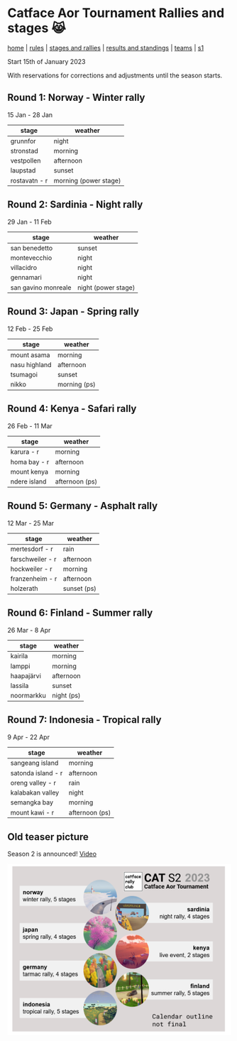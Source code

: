 # Catface Aor Tournament Rallies and stages 😹

[home](index.md) | [rules](rules.md) | [stages and rallies](stages.md) | [results and standings](results.md) | [teams](teams.md) | [s1](s1/s1_index.md)

Start 15th of January 2023

With reservations for corrections and adjustments until the season starts.

## Round 1: Norway - Winter rally

15 Jan - 28 Jan

| stage      | weather        |
| ------------- | ------------ |
| grunnfor      | night        |
| stronstad     | morning      |
| vestpollen    | afternoon    |
| laupstad      | sunset       |
| rostavatn - r | morning (power stage) |

## Round 2: Sardinia - Night rally

29 Jan	- 11 Feb

| stage      | weather        |
| ------------------- | ---------- |
| san benedetto       | sunset     |
| montevecchio        | night      |
| villacidro          | night      |
| gennamari           | night      |
| san gavino monreale | night (power stage) |
	
## Round 3: Japan - Spring rally

12 Feb	- 25 Feb

| stage            | weather     |
| ------------- | ------------ |
| mount asama   | morning      |
| nasu highland | afternoon    |
| tsumagoi      | sunset       |
| nikko         | morning (ps) |
	
## Round 4: Kenya - Safari rally

26 Feb	- 11 Mar

| stage            | weather     |
| ------------------ | -------------- |
| karura - r         | morning        |
| homa bay - r       | afternoon      |
| mount kenya        | morning        |
| ndere island       | afternoon (ps) |


## Round 5: Germany - Asphalt rally

12 Mar	- 25 Mar

| stage            | weather     |
| ---------------- | ----------- |
| mertesdorf - r   | rain        |
| farschweiler - r | afternoon   |
| hockweiler - r   | morning     |
| franzenheim - r  | afternoon   |
| holzerath        | sunset (ps) |

## Round 6: Finland - Summer rally

26 Mar - 8 Apr

| stage            | weather     |
| ------------------ | -------------- |
| kairila            | morning        |
| lamppi             | morning        |
| haapajärvi         | afternoon      |
| lassila            | sunset         |
| noormarkku         | night (ps)     |

## Round 7: Indonesia - Tropical rally

9 Apr - 22 Apr

| stage            | weather     |
| ------------------ | -------------- |
| sangeang island    | morning        |
| satonda island - r | afternoon      |
| oreng valley - r   | rain           |
| kalabakan valley   | night          |
| semangka bay       | morning        |
| mount kawi - r     | afternoon (ps) |

## Old teaser picture

Season 2 is announced! [Video](https://www.youtube.com/watch?v=UNIU4MBuTGE)

![s2](https://github.com/xlsrln/cat/blob/main/images/cat_s2.png?raw=true?raw=true)
